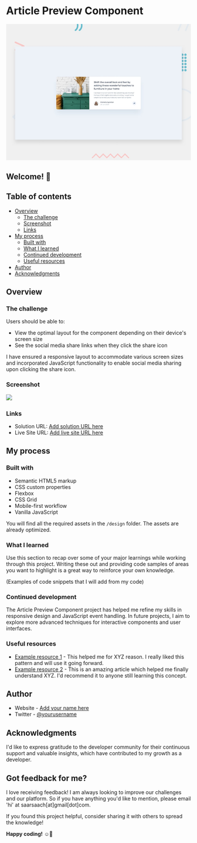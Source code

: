 # Article Preview Component

![Design preview for the Article Preview Component coding challenge](./design/desktop-preview.jpg)

## Welcome! 👋

## Table of contents

- [Overview](#overview)
  - [The challenge](#the-challenge)
  - [Screenshot](#screenshot)
  - [Links](#links)
- [My process](#my-process)
  - [Built with](#built-with)
  - [What I learned](#what-i-learned)
  - [Continued development](#continued-development)
  - [Useful resources](#useful-resources)
- [Author](#author)
- [Acknowledgments](#acknowledgments)

## Overview

### The challenge

Users should be able to:

- View the optimal layout for the component depending on their device's screen size
- See the social media share links when they click the share icon

I have ensured a responsive layout to accommodate various screen sizes and incorporated JavaScript functionality to enable social media sharing upon clicking the share icon.

### Screenshot

![](./screenshot.jpg)

### Links

- Solution URL: [Add solution URL here](https://your-solution-url.com)
- Live Site URL: [Add live site URL here](https://your-live-site-url.com)

## My process

### Built with

- Semantic HTML5 markup
- CSS custom properties
- Flexbox
- CSS Grid
- Mobile-first workflow
- Vanilla JavaScript

You will find all the required assets in the `/design` folder. The assets are already optimized.

### What I learned

Use this section to recap over some of your major learnings while working through this project. Writing these out and providing code samples of areas you want to highlight is a great way to reinforce your own knowledge.

(Examples of code snippets that I will add from my code)

### Continued development

The Article Preview Component project has helped me refine my skills in responsive design and JavaScript event handling. In future projects, I aim to explore more advanced techniques for interactive components and user interfaces.

### Useful resources

- [Example resource 1](https://www.example.com) - This helped me for XYZ reason. I really liked this pattern and will use it going forward.
- [Example resource 2](https://www.example.com) - This is an amazing article which helped me finally understand XYZ. I'd recommend it to anyone still learning this concept.

## Author

- Website - [Add your name here](https://www.your-portfolio-site.com)
- Twitter - [@yourusername](https://www.twitter.com/yourusername)

## Acknowledgments

I'd like to express gratitude to the developer community for their continuous support and valuable insights, which have contributed to my growth as a developer.

## Got feedback for me?

I love receiving feedback! I am always looking to improve our challenges and our platform. So if you have anything you'd like to mention, please email 'hi' at saarsaach[at]gmail[dot]com.

If you found this project helpful, consider sharing it with others to spread the knowledge!

**Happy coding!** ☺️🚀